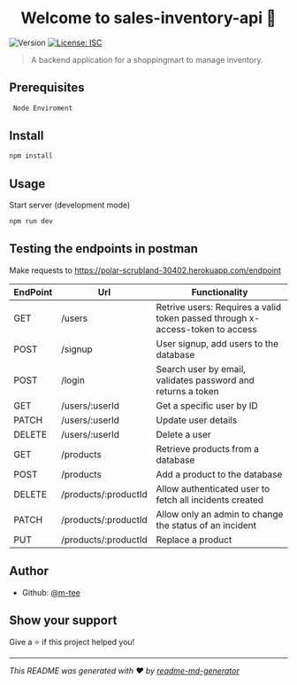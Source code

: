 <h1 align="center">Welcome to sales-inventory-api 👋</h1>
<p>
  <img alt="Version" src="https://img.shields.io/badge/version-1.0.0-blue.svg?cacheSeconds=2592000" />
  <a href="#" target="_blank">
    <img alt="License: ISC" src="https://img.shields.io/badge/License-ISC-yellow.svg" />
  </a>
</p>

> A backend application for a shoppingmart to manage inventory. 
## Prerequisites
```sh
 Node Enviroment
```

## Install

```sh
npm install
```

## Usage
Start server (development mode)
```sh
npm run dev
```
## Testing the endpoints in postman
Make requests to https://polar-scrubland-30402.herokuapp.com/endpoint
    
| EndPoint         |  Url            | Functionality  |
| ------------- |---------------| ---------|
| GET |/users |Retrive users: Requires a valid token passed through x-access-token to access|
| POST |/signup |User signup, add users to the database|
|POST|/login  |Search user by email, validates password and returns a token|
|GET|/users/:userId  |Get a specific user by ID|
|PATCH|/users/:userId  |Update user details|
|DELETE|/users/:userId  |Delete a user|
|GET|/products |Retrieve products from a database|
|POST|/products|Add a product to the database|
|DELETE |/products/:productId| Allow authenticated user to fetch all incidents created|
|PATCH|/products/:productId|Allow only an admin to change the status of an incident|
|PUT|/products/:productId|Replace a product|


## Author

* Github: [@m-tee](https://github.com/m-tee)

## Show your support

Give a ⭐️ if this project helped you!

***
_This README was generated with ❤️ by [readme-md-generator](https://github.com/kefranabg/readme-md-generator)_


